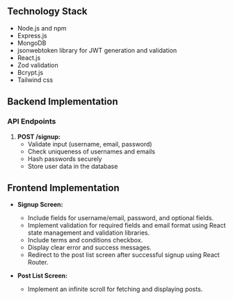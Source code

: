 ## Technology Stack

- Node.js and npm
- Express.js
- MongoDB
- jsonwebtoken library for JWT generation and validation
- React.js
- Zod validation
- Bcrypt.js
- Tailwind css

## Backend Implementation

### API Endpoints

1. **POST /signup:**
   - Validate input (username, email, password)
   - Check uniqueness of usernames and emails
   - Hash passwords securely
   - Store user data in the database

  ## Frontend Implementation

- **Signup Screen:**
  - Include fields for username/email, password, and optional fields.
  - Implement validation for required fields and email format using React state management and validation libraries.
  - Include terms and conditions checkbox.
  - Display clear error and success messages.
  - Redirect to the post list screen after successful signup using React Router.

- **Post List Screen:**
  - Implement an infinite scroll for fetching and displaying posts.

